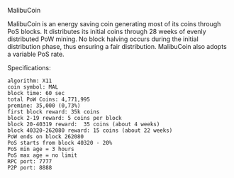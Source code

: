 MalibuCoin

MalibuCoin is an energy saving coin generating most of its coins through PoS blocks. It distributes its initial coins through 28 weeks of evenly distributed PoW mining. No block halving occurs during the initial distribution phase, thus ensuring a fair distribution.
MalibuCoin also adopts a variable PoS rate.

Specifications:

    algorithm: X11
    coin symbol: MAL
    block time: 60 sec
    total PoW Coins: 4,771,995
    premine: 35,000 (0,73%)
    first block reward: 35k coins
    block 2-19 reward: 5 coins per block
    block 20-40319 reward:  35 coins (about 4 weeks)
    block 40320-262080 reward: 15 coins (about 22 weeks)
    PoW ends on block 262080
    PoS starts from block 40320 - 20%
    PoS min age = 3 hours
    PoS max age = no limit
    RPC port: 7777
    P2P port: 8888
